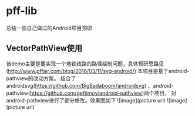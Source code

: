 # pff-lib
总结一些自己做过的Android项目预研

## VectorPathView使用
该demo主要是要实现一个地铁线路的路径绘制问题，具体预研思路见(http://www.pffair.com/blog/2016/03/11/svg-android/)
本项目是基于android-pathview的改动方案。
结合了androidsvg(https://github.com/BigBadaboom/androidsvg) 、android-pathview(https://github.com/geftimov/android-pathview)两个项目，
对android-pathview进行了部分修改。效果图如下
![image](picture url)
![image](picture url)
